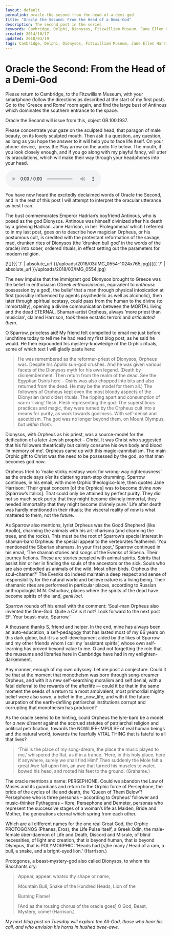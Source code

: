 ```yaml
---
layout: default
permalink: oracle-the-second-from-the-head-of-a-demi-god
title: "Oracle the Second: From the Head of a Demi-God"
description: The second post in the series
keywords: Cambridge, Delphi, Dionysos, Fitzwilliam Museum, Jane Ellen Harrison, music, oracle, Orpheus, shamanism
created: 2014/10/17
updated: 2018/03/19
tags: Cambridge, Delphi, Dionysos, Fitzwilliam Museum, Jane Ellen Harrison, music, oracle, Orpheus, shamanism
---
```


Oracle the Second: From the Head of a Demi-God
==============================================

Please return to Cambridge, to the Fitzwilliam Museum, with your smartphone (follow the directions as described at the 
start of my first post). Go to the ‘Greece and Rome’ room again, and find the large bust of Antinous which dominates the 
southern entrance to the space.

Oracle the Second will issue from this, object GR.100.1937.

Please concentrate your gaze on the sculpted head, that paragon of male beauty, on its lovely sculpted mouth. Then ask 
it a question, any question, as long as you hope the answer to it will help you to face life itself. On your phone-device, 
press the Play arrow on the audio file below. The mouth, if you look closely enough, and if you go along with my playful 
fancy, will utter its oraculations, which will make their way through your headphones into your head.

<audio controls="controls">
    <source type="audio/mpeg" src="{{ '/' | absolute_url }}/uploads/2017/07/Two.mp3" />
     [{{ '/' | absolute_url }}/uploads/2017/07/Two.mp3]({{ '/' | absolute_url }}/uploads/2017/07/Two.mp3)
</audio>


You have now heard the excitedly declaimed words of Oracle the Second, and in the rest of this post I will attempt to 
interpret the oracular utterance as best I can.

The bust commemorates Emperor Hadrian’s boyfriend Antinous, who is posed as the god Dionysos. Antinous was himself 
divinized after his death by a grieving Hadrian. Jane Harrison, in her ‘Prolegomena’ which I referred to in my last post, 
goes on to describe how magician Orpheus, or his postumous cult, is credited with the protestant reformation of the savage, 
mad, drunken rites of Dionysos (the ‘drunken bull god’ in the words of the oracle) into sober, ordered rituals, in effect 
setting out the parameters for modern religion.

[![]({{ '/' | absolute_url }}/uploads/2018/03/IMG_0554-1024x765.jpg)]({{ '/' | absolute_url }}/uploads/2018/03/IMG_0554.jpg)

The new impulse that the immigrant god Dionysos brought to Greece was the belief in enthusiasm (Greek _enthousiasmós_, 
equivalent to _enthousí_: possession by a god), the belief that a man through physical intoxication at first (possibly 
influenced by agents psychedelic as well as alcoholic), then later through spiritual ecstasy, could pass from the human 
to the divine (to immortality), opening a divine communication between the MORTAL living and the dead ETERNAL. 
Shaman-artist Orpheus, always ‘more priest than musician’, claimed Harrison, took these ecstatic terrors and _articulated them_.

O Sparrow, priceless aid! My friend felt compelled to email me just before lunchtime today to tell me he had read my 
first blog post, as he said he would. He then expounded his mystery-knowledge of the Orphic rituals, some of which text 
I will gladly paste here:

> He was remembered as the reformer-priest of Dionysos, Orpheus was. Despite his Apollo sun-god crushes. And he was given 
various facets of the Dionysos myth for his own legend. (Death by dismemberment. Then return from the realm of the dead. 
See the Egyptian Osiris here – Osiris was also chopped into bits and also returned from the dead. He may be the model 
for them all.) The followers of Orpheus kept even the most bloody aspects of the Dionysian (and older) rituals. The ripping 
apart and consumption of warm ‘living’ flesh. Flesh representing the god. The superstitious practices and magic, they 
were turned by the Orpheus cult into a means for purity, as work towards godliness. With self-denial and asceticism. 
The god was no longer beyond them, on Mount Olympus, but _within them_.

Dionysos, with Orpheus as his priest, was a source-model for the deification of a later Jewish prophet – Christ. It was 
Christ who suggested that his followers theatrically but calmly consume his own body and blood ‘in memory of me’. Orpheus 
came up with this magic-cannibalism. The main Orphic gift to Christ was the need to be possessed by the god, so that man 
becomes god _now_.

Orpheus tried to ‘make sticky ecstasy work for wrong-way righteousness’ as the oracle says o’er its clattering start-stop 
drumming. Sparrow continues, in his email, with more Orphic theologico-lore, then quotes Jane Harrison: ‘Their great concern 
\[of the Orphics\] was to become divine _now_ \[Sparrow’s italics\]. That could only be attained by perfect purity. They 
did not so much seek purity that they might become divinely immortal, they needed immortality that they might become 
divinely pure.’ Life after death was hardly mentioned in their rituals; the visceral reality of _now_ is what mattered 
to them, not the future.

As Sparrow also mentions, lyrist Orpheus was the Good Shepherd (like Apollo), charming the animals with his art-charisma 
(and charming the trees, and the rocks). This must be the root of Sparrow’s special interest in shaman-bard Orpheus: 
the special appeal to the vertebrates feathered: ‘You mentioned the Siberian shamans. In your first post,’ Sparrow continued 
in his email, ‘The shaman stories and songs of the Evenks of Siberia. Their journey fictions. These are stories peopled 
with animal spirits. Spirits that assist him or her in finding the souls of the ancestors or the sick. Souls who are also 
embodied as animals of the wild. Most often birds. Orpheus the soul-charmer?’ The Evenks do indeed maintain a deep respect 
and sense of responsibility for the natural world and believe nature is a living being. Their shamanic rites are performed 
in particular places, according to Russian anthropologist M.N. Oshurkov, places where the spirits of the dead have become 
spirits of the land, _genii loci_.

Sparrow rounds off his email with the comment: ‘Soul-man Orpheus also invented the One-God. Quite a CV is it not? Look 
forward to the next post EF. Your beast-mate, Sparrow.’

A thousand thanks S, friend and helper. In the end, mine has always been an auto-education, a self-pedagogy that has lasted 
most of my 66 years on this dark globe, but it is a self-development aided by the likes of Sparrow and my other friends 
whom I call my ‘assistant spirits’, whose own self-learning has proved beyond value to me. O and not forgetting the role 
that the museums and libraries here in Cambridge have had in my enlighten-darkenment.

Any manner, enough of my own odyssey. Let me posit a conjecture. Could it be that at the moment that monotheism was born 
through song-dreamer Orpheus, and with it a new self-searching moralism and self denial, with a fatal deferral to the 
rewards of the afterlife — could it be that in the same moment the seeds of a return to a most ambivalent, most primordial 
mighty belief were also sown, a belief in the _now_life, and with it the future usurpation of the earth-defiling patriarchal 
institutions corrupt and corrupting that monotheism has produced?

As the oracle seems to be hinting, could Orpheus the lyre-bard be a model for _a new dissent_ against the accrued statutes 
of patriarchal religion and political petrification, towards the NOWLIFE-IMPULSE of real human beings and the natural world, 
towards the fearfully VITAL THING that is fateful to all that lives?

> ‘This is the place of my song-dream, the place the music played to me,’ whispered the Rat, as if in a trance. ‘Here, 
in this holy place, here if anywhere, surely we shall find Him!’ Then suddenly the Mole felt a great Awe fall upon him, 
an awe that turned his muscles to water, bowed his head, and rooted his feet to the ground. (Grahame.)

The oracle mentions a name: PERSEPHONE. Could we abandon the Law of Moses and its guardians and return to the Orphic 
force of Persephone, the bride of the cycles of life and death, the ‘Queen of Them Below’? Persephone who is three 
personas – according to Orpheus’ follower and music-thinker Pythagoras – Kore, Persephone and Demeter, personas who 
represent the successive stages of a woman’s life as Maiden, Bride and Mother, the generations eternal which spring from 
each other.

Which are all different names for the one real Great God, the Orphic PROTOGONOS (Phanes, Eros), the Life Pulse itself, 
a Greek Odin, the male-female über-daemon of Life and Death, Discord and Misrule, of blind necessities, of light and 
creation, that is beyond human, that is beyond Olympus, that is POLYMORPHIC: ‘Heads had \[s\]he many / Head of a ram, 
a bull, a snake, and a bright-eyed lion.’ (Harrison.)

Protogonos, a beast-mystery-god also called Dionysos, to whom his Bacchants cry:

> Appear, appear, whatso thy shape or name,
> 
> Mountain Bull, Snake of the Hundred Heads, Lion of the
> 
> Burning Flame!
> 
> \[And as the rousing chorus of the oracle goes\] O God, Beast, Mystery, come! (Harrison.)

_My next blog post on Tuesday will explore the All-God, those who hear his call, and who envision his horns in hushed
 twee-awe._